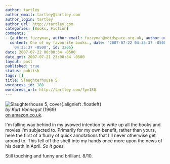 ```yaml
---
author: tartley
author_email: tartley@tartley.com
author_login: tartley
author_url: http://tartley.com
categories: [Books, Fiction]
comments:
- {author: fuzzyman, author_email: fuzzyman@voidspace.org.uk, author_url: 'http://www.voidspace.org.uk/index2.shtml',
  content: One of my favourite books., date: '2007-07-22 04:35:37 -0500', date_gmt: '2007-07-22
    04:35:37 -0500', id: 3205}
date: 2007-07-22 00:08:34 -0500
date_gmt: 2007-07-21 23:08:34 -0500
layout: post
published: true
status: publish
tags: []
title: Slaughterhouse 5
wordpress_id: 180
wordpress_url: http://tartley.com/?p=180
---
```


![Slaughterhouse 5,
cover](/assets/2007/07/slaughterhouse5.jpg){.alignleft
.floatleft}\
*by Kurt Vonnegut* (1969)\
[on
amazon.co.uk](http://www.amazon.co.uk/Slaughterhouse-5-Kurt-Vonnegut/dp/0099800209).

I'm falling way behind in my avowed intention to write up all the books
and movies I'm subjected to. Primarily for my own benefit, rather than
yours, here the first of a flurry of quick annotations that I'll never
otherwise get around to. This fell off the shelf into my hands once more
upon the news of his death in April. *So it goes.*

Still touching and funny and brilliant. 8/10.
